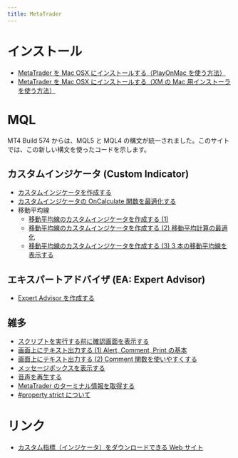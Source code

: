 ```yaml
---
title: MetaTrader
---
```


インストール
====
* [MetaTrader を Mac OSX にインストールする（PlayOnMac を使う方法）](install-play-on-mac.html)
* [MetaTrader を Mac OSX にインストールする（XM の Mac 用インストーラを使う方法）](install-xm.html)


MQL
====

MT4 Build 574 からは、MQL5 と MQL4 の構文が統一されました。このサイトでは、この新しい構文を使ったコードを示します。

カスタムインジケータ (Custom Indicator)
----
* [カスタムインジケータを作成する](create-indicator.html)
* [カスタムインジケータの OnCalculate 関数を最適化する](optimize-on-calculate.html)
* 移動平均線
  * [移動平均線のカスタムインジケータを作成する (1)](moving-average1.html)
  * [移動平均線のカスタムインジケータを作成する (2) 移動平均計算の最適化](moving-average2.html)
  * [移動平均線のカスタムインジケータを作成する (3) 3 本の移動平均線を表示する](moving-average3.html)

エキスパートアドバイザ (EA: Expert Advisor)
----
* [Expert Advisor を作成する](create-advisor.html)

雑多
----
* [スクリプトを実行する前に確認画面を表示する](confirmation.html)
* [画面上にテキスト出力する (1) Alert, Comment, Print の基本](print-text1.html)
* [画面上にテキスト出力する (2) Comment 関数を使いやすくする](print-text2.html)
* [メッセージボックスを表示する](messagebox.html)
* [音声を再生する](play-sound.html)
* [MetaTrader のターミナル情報を取得する](terminal-info.html)
* [#property strict について](property-strict.html)


リンク
====
* [カスタム指標（インジケータ）をダウンロードできる Web サイト](link-indicator.html)

